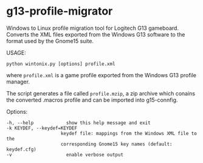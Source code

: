 g13-profile-migrator
===========

Windows to Linux profile migration tool for Logitech G13 gameboard.  Converts
the XML files exported from the Windows G13 software to the format used by the
Gnome15 suite.


USAGE:

    python wintonix.py [options] profile.xml

where `profile.xml` is a game profile exported from the Windows G13 profile
manager.

The script generates a file called `profile.mzip`, a zip archive which
conains the converted .macros profile and can be imported into
g15-connfig.


Options:

    -h, --help            show this help message and exit
    -k KEYDEF, --keydef=KEYDEF
                        keydef file: mappings from the Windows XML file to the
                        corresponding Gnome15 key names (default: keydef.cfg)
    -v                    enable verbose output


